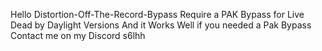 Hello Distortion-Off-The-Record-Bypass Require a PAK Bypass for Live Dead by Daylight Versions And it Works Well if you needed a Pak Bypass Contact me on my Discord s6lhh
